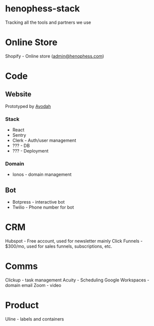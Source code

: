 # henophess-stack
Tracking all the tools and partners we use

# Online Store
Shopify - Online store (admin@henophess.com)

# Code

## Website

Prototyped by [Avodah](https://www.avodah.dev/)

### Stack
- React
- Sentry
- Clerk - Auth/user management
- ??? - DB
-  ??? - Deployment

### Domain

- Ionos - domain management

## Bot
- Botpress - interactive bot
- Twilio - Phone number for bot

# CRM

Hubspot - Free account, used for newsletter mainly
Click Funnels - $300/mo, used for sales funnels, subscriptions, etc. 


# Comms

Clickup - task management
Acuity - Scheduling
Google Workspaces - domain email
Zoom - video

# Product

Uline - labels and containers
